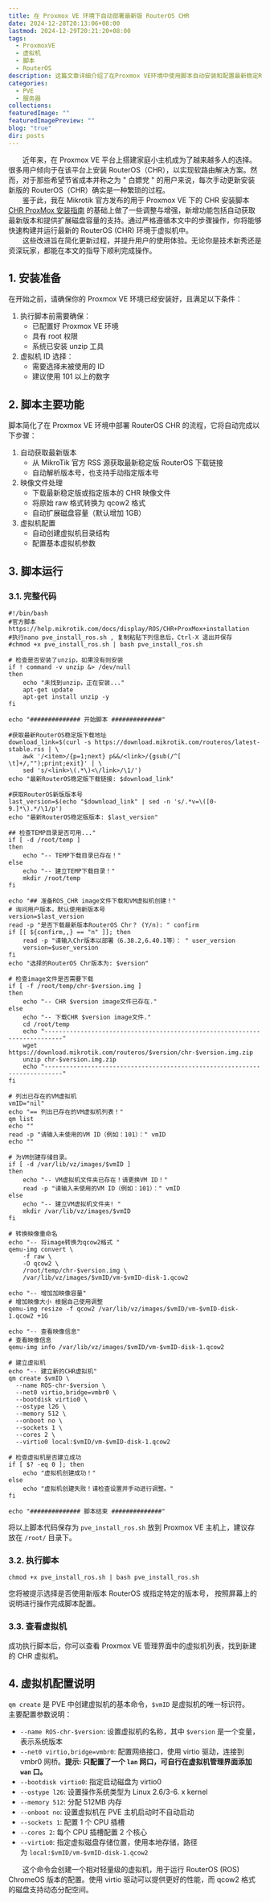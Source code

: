 ```yaml
---
title: 在 Proxmox VE 环境下自动部署最新版 RouterOS CHR
date: 2024-12-28T20:13:06+08:00
lastmod: 2024-12-29T20:21:20+08:00
tags:
  - ProxmoxVE
  - 虚拟机
  - 脚本
  - RouterOS
description: 这篇文章详细介绍了在Proxmox VE环境中使用脚本自动安装和配置最新稳定RouterOS (ROS) Chrome OS版本的步骤，并提供了相关脚本代码。
categories:
  - PVE
  - 服务器
collections: 
featuredImage: ""
featuredImagePreview: ""
blog: "true"
dir: posts
---
```


‌‌‌‌　　近年来，在 Proxmox VE 平台上搭建家庭小主机成为了越来越多人的选择。很多用户倾向于在该平台上安装 RouterOS（CHR），以实现软路由解决方案。然而，对于那些希望节省成本并称之为 " 白嫖党 " 的用户来说，每次手动更新安装新版的 RouterOS（CHR）确实是一种繁琐的过程。  
‌‌‌‌　　鉴于此，我在 Mikrotik 官方发布的用于 Proxmox VE 下的 CHR 安装脚本 [CHR ProxMox 安装指南](https://help.mikrotik.com/docs/display/ROS/CHR+ProxMox+installation) 的基础上做了一些调整与增强，新增功能包括自动获取最新版本和提供扩展磁盘容量的支持。通过严格遵循本文中的步骤操作，你将能够快速构建并运行最新的 RouterOS (CHR) 环境于虚拟机中。  
‌‌‌‌　　这些改进旨在简化更新过程，并提升用户的使用体验。无论你是技术新秀还是资深玩家，都能在本文的指导下顺利完成操作。  

## 1. 安装准备

在开始之前，请确保你的 Proxmox VE 环境已经安装好，且满足以下条件：
1. 执行脚本前需要确保：
    + 已配置好 Proxmox VE 环境
    + 具有 root 权限
    + 系统已安装 unzip 工具
2. 虚拟机 ID 选择：
    + 需要选择未被使用的 ID
    + 建议使用 101 以上的数字

## 2. 脚本主要功能

脚本简化了在 Proxmox VE 环境中部署 RouterOS CHR 的流程，它将自动完成以下步骤：
1. 自动获取最新版本
	+ 从 MikroTik 官方 RSS 源获取最新稳定版 RouterOS 下载链接
	+ 自动解析版本号，也支持手动指定版本号
2. 映像文件处理
	+ 下载最新稳定版或指定版本的 CHR 映像文件
	+ 将原始 raw 格式转换为 qcow2 格式
	+ 自动扩展磁盘容量（默认增加 1GB）
3. 虚拟机配置
	+ 自动创建虚拟机目录结构
	+ 配置基本虚拟机参数

## 3. 脚本运行  

### 3.1. 完整代码  

```shell
#!/bin/bash
#官方脚本 https://help.mikrotik.com/docs/display/ROS/CHR+ProxMox+installation
#执行nano pve_install_ros.sh , 复制粘贴下列信息后，Ctrl-X 退出并保存
#chmod +x pve_install_ros.sh | bash pve_install_ros.sh

# 检查是否安装了unzip，如果没有则安装
if ! command -v unzip &> /dev/null
then
    echo "未找到unzip，正在安装..."
    apt-get update
    apt-get install unzip -y
fi

echo "############## 开始脚本 ##############"

#获取最新RouterOS稳定版下载地址
download_link=$(curl -s https://download.mikrotik.com/routeros/latest-stable.rss | \
    awk '/<item>/{p=1;next} p&&/<link>/{gsub(/^[ \t]+/,"");print;exit}' | \
    sed 's/<link>\(.*\)<\/link>/\1/')
echo "最新RouterOS稳定版下载链接: $download_link"

#获取RouterOS新版版本号
last_version=$(echo "$download_link" | sed -n 's/.*v=\([0-9.]*\).*/\1/p')
echo "最新RouterOS稳定版版本: $last_version"

## 检查TEMP目录是否可用..."
if [ -d /root/temp ]
then
    echo "-- TEMP下载目录已存在！"
else
    echo "-- 建立TEMP下载目录！"
    mkdir /root/temp
fi

echo "## 准备ROS_CHR image文件下载和VM虚拟机创建！"
# 询问用户版本，默认使用新版本号
version=$last_version
read -p "是否下载最新版本RouterOS Chr？ (Y/n): " confirm
if [[ ${confirm,,} == "n" ]]; then
    read -p "请输入Chr版本以部署（6.38.2,6.40.1等）： " user_version
    version=$user_version
fi
echo "选择的RouterOS Chr版本为: $version"

# 检查image文件是否需要下载
if [ -f /root/temp/chr-$version.img ]
then
    echo "-- CHR $version image文件已存在."
else
    echo "-- 下载CHR $version image文件."
    cd /root/temp
    echo "---------------------------------------------------------------------------"
    wget https://download.mikrotik.com/routeros/$version/chr-$version.img.zip
    unzip chr-$version.img.zip
    echo "---------------------------------------------------------------------------"
fi

# 列出已存在的VM虚拟机
vmID="nil"
echo "== 列出已存在的VM虚拟机列表！"
qm list
echo ""
read -p "请输入未使用的VM ID（例如：101）：" vmID
echo ""

# 为VM创建存储目录。
if [ -d /var/lib/vz/images/$vmID ]
then
    echo "-- VM虚拟机文件夹已存在！请更换VM ID！"
    read -p "请输入未使用的VM ID（例如：101）：" vmID
else
    echo "-- 建立VM虚拟机文件夹! "
    mkdir /var/lib/vz/images/$vmID
fi

# 转换映像重命名
echo "-- 将image转换为qcow2格式 "
qemu-img convert \
    -f raw \
    -O qcow2 \
    /root/temp/chr-$version.img \
    /var/lib/vz/images/$vmID/vm-$vmID-disk-1.qcow2

echo "-- 增加加映像容量"
# 增加映像大小 根据自己使用调整
qemu-img resize -f qcow2 /var/lib/vz/images/$vmID/vm-$vmID-disk-1.qcow2 +1G

echo "-- 查看映像信息"
# 查看映像信息
qemu-img info /var/lib/vz/images/$vmID/vm-$vmID-disk-1.qcow2

# 建立虚拟机
echo "-- 建立新的CHR虚拟机"
qm create $vmID \
  --name ROS-chr-$version \
  --net0 virtio,bridge=vmbr0 \
  --bootdisk virtio0 \
  --ostype l26 \
  --memory 512 \
  --onboot no \
  --sockets 1 \
  --cores 2 \
  --virtio0 local:$vmID/vm-$vmID-disk-1.qcow2

# 检查虚拟机是否建立成功
if [ $? -eq 0 ]; then
    echo "虚拟机创建成功！"
else
    echo "虚拟机创建失败！请检查设置并手动进行调整。"
fi

echo "############## 脚本结束 ##############"
```
将以上脚本代码保存为 `pve_install_ros.sh` 放到 Proxmox VE 主机上，建议存放在 `/root/` 目录下。

### 3.2. 执行脚本  

```shell
chmod +x pve_install_ros.sh | bash pve_install_ros.sh
```
‌‌‌‌您将被提示选择是否使用新版本 RouterOS 或指定特定的版本号， 按照屏幕上的说明进行操作完成脚本配置。  

### 3.3. 查看虚拟机

成功执行脚本后，你可以查看 Proxmox VE 管理界面中的虚拟机列表，找到新建的 CHR 虚拟机。

## 4. 虚拟机配置说明  

`qm create` 是 PVE 中创建虚拟机的基本命令，`$vmID` 是虚拟机的唯一标识符。  
主要配置参数说明：
+ `--name ROS-chr-$version`: 设置虚拟机的名称，其中 `$version` 是一个变量，表示系统版本
+ `--net0 virtio,bridge=vmbr0`: 配置网络接口，使用 virtio 驱动，连接到 vmbr0 网桥。**提示: 只配置了一个 `lan` 网口，可自行在虚拟机管理界面添加 `wan` 口。**
+ `--bootdisk virtio0`: 指定启动磁盘为 virtio0
+ `--ostype l26`: 设置操作系统类型为 Linux 2.6/3-6. x kernel
+ `--memory 512`: 分配 512MB 内存
+ `--onboot no`: 设置虚拟机在 PVE 主机启动时不自动启动
+ `--sockets 1`: 配置 1 个 CPU 插槽
+ `--cores 2`: 每个 CPU 插槽配置 2 个核心
+ `--virtio0`: 指定虚拟磁盘存储位置，使用本地存储，路径为 `local:$vmID/vm-$vmID-disk-1.qcow2`

‌‌‌‌　　这个命令会创建一个相对轻量级的虚拟机，用于运行 RouterOS (ROS) ChromeOS 版本的配置。使用 virtio 驱动可以提供更好的性能，而 qcow2 格式的磁盘支持动态分配空间。
